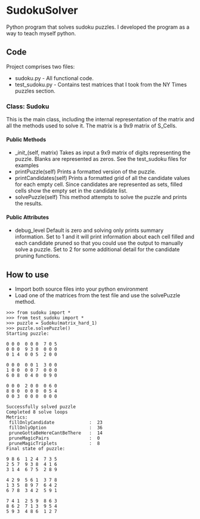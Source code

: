 # SudokuSolver
 Python program that solves sudoku puzzles.   I developed the program as a way to teach myself python.

## Code
 Project comprises two files:
 - sudoku.py - All functional code.
 - test_sudoku.py - Contains test matrices that I took from the NY Times puzzles section.

### Class: Sudoku
 This is the main class, including the internal representation of the matrix and all the methods used to solve it.  The matrix is a 9x9 matrix of S_Cells.

#### Public Methods

 - \__init__(self, matrix)  Takes as input a 9x9 matrix of digits representing the puzzle.  Blanks are represented as zeros.  See the test_sudoku files for examples
 - printPuzzle(self)  Prints a formatted version of the puzzle.
 - printCandidates(self) Prints a formatted grid of all the candidate values for each empty cell.  Since candidates are represented as sets, filled cells show the empty set in the candidate list.
 - solvePuzzle(self)  This method attempts to solve the puzzle and prints the results.

#### Public Attributes
 - debug_level  Default is zero and solving only prints summary information.  Set to 1 and it will print information about each cell filled and each candidate pruned so that you could use the output to manually solve a puzzle.  Set to 2 for some additional detail for the candidate pruning functions.

## How to use
- Import both source files into your python environment
- Load one of the matrices from the test file and use the solvePuzzle method.

```
>>> from sudoku import *
>>> from test_sudoku import *
>>> puzzle = Sudoku(matrix_hard_1)
>>> puzzle.solvePuzzle()
Starting puzzle:

0 0 0  0 0 0  7 0 5
0 0 0  9 3 0  0 0 0
0 1 4  0 0 5  2 0 0

0 0 0  0 0 1  3 0 0
1 0 0  0 0 7  0 0 0
6 0 8  0 4 0  0 9 0

0 0 0  2 0 0  0 6 0
8 0 0  0 0 0  0 5 4
0 0 3  0 0 0  0 0 0

Successfully solved puzzle
Completed 8 solve loops
Metrics:
 fillOnlyCandidate             :  23
 fillOnlyOption                :  36
 pruneGottaBeHereCantBeThere   :  14
 pruneMagicPairs               :  0
 pruneMagicTriplets            :  8
Final state of puzzle:

9 8 6  1 2 4  7 3 5
2 5 7  9 3 8  4 1 6
3 1 4  6 7 5  2 8 9

4 2 9  5 6 1  3 7 8
1 3 5  8 9 7  6 4 2
6 7 8  3 4 2  5 9 1

7 4 1  2 5 9  8 6 3
8 6 2  7 1 3  9 5 4
5 9 3  4 8 6  1 2 7

```
